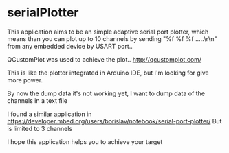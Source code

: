 # serialPlotter

This application aims to be an simple adaptive serial port plotter, which means than you can plot up to 10 channels by sending "%f %f %f .....\r\n" from any embedded device by USART port..

QCustomPlot was used to achieve the plot..
http://qcustomplot.com/

This is like the plotter integrated in Arduino IDE, but I'm looking for give more power.

By now the dump data it's not working yet, I want to dump data of the channels in a text file

I found a similar application in 
https://developer.mbed.org/users/borislav/notebook/serial-port-plotter/
But is limited to 3 channels

I hope this application helps you to achieve your target
